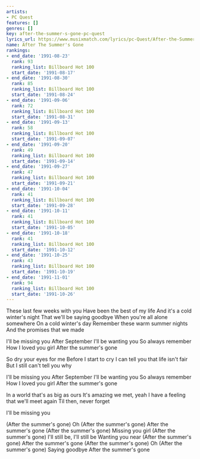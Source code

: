 ```yaml
---
artists:
- PC Quest
features: []
genres: []
key: after-the-summer-s-gone-pc-quest
lyrics_url: https://www.musixmatch.com/lyrics/pc-Quest/After-the-Summer-s-Gone
name: After The Summer's Gone
rankings:
- end_date: '1991-08-23'
  rank: 93
  ranking_list: Billboard Hot 100
  start_date: '1991-08-17'
- end_date: '1991-08-30'
  rank: 85
  ranking_list: Billboard Hot 100
  start_date: '1991-08-24'
- end_date: '1991-09-06'
  rank: 72
  ranking_list: Billboard Hot 100
  start_date: '1991-08-31'
- end_date: '1991-09-13'
  rank: 58
  ranking_list: Billboard Hot 100
  start_date: '1991-09-07'
- end_date: '1991-09-20'
  rank: 49
  ranking_list: Billboard Hot 100
  start_date: '1991-09-14'
- end_date: '1991-09-27'
  rank: 47
  ranking_list: Billboard Hot 100
  start_date: '1991-09-21'
- end_date: '1991-10-04'
  rank: 41
  ranking_list: Billboard Hot 100
  start_date: '1991-09-28'
- end_date: '1991-10-11'
  rank: 41
  ranking_list: Billboard Hot 100
  start_date: '1991-10-05'
- end_date: '1991-10-18'
  rank: 41
  ranking_list: Billboard Hot 100
  start_date: '1991-10-12'
- end_date: '1991-10-25'
  rank: 43
  ranking_list: Billboard Hot 100
  start_date: '1991-10-19'
- end_date: '1991-11-01'
  rank: 94
  ranking_list: Billboard Hot 100
  start_date: '1991-10-26'
---
```

These last few weeks with you
Have been the best of my life
And it's a cold winter's night
That we'll be saying goodbye
When you're all alone somewhere
On a cold winter's day
Remember these warm summer nights
And the promises that we made

I'll be missing you
After September
I'll be wanting you
So always remember
How I loved you girl
After the summer's gone

So dry your eyes for me
Before I start to cry
I can tell you that life isn't fair
But I still can't tell you why

I'll be missing you
After September
I'll be wanting you
So always remember
How I loved you girl
After the summer's gone

In a world that's as big as ours
It's amazing we met, yeah
I have a feeling that we'll meet again
Til then, never forget

I'll be missing you



(After the summer's gone)
Oh
(After the summer's gone)
After the summer's gone
(After the summer's gone)
Missing you girl
(After the summer's gone)
I'll still be, I'll still be
Wanting you near
(After the summer's gone)
After the summer's gone
(After the summer's gone)
Oh
(After the summer's gone)
Saying goodbye
After the summer's gone

